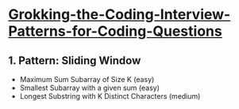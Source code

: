 # [Grokking-the-Coding-Interview-Patterns-for-Coding-Questions](https://www.educative.io/courses/grokking-the-coding-interview)

## 1. Pattern: Sliding Window

- Maximum Sum Subarray of Size K (easy)
- Smallest Subarray with a given sum (easy)
- Longest Substring with K Distinct Characters (medium)
